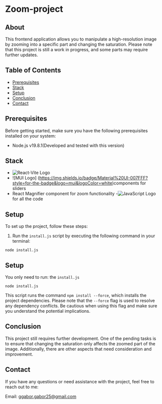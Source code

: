 # Zoom-project

## About

This frontend application allows you to manipulate a high-resolution image by zooming into a specific part and changing the saturation. Please note that this project is still a work in progress, and some parts may require further updates.

## Table of Contents

- [Prerequisites](#prerequisites)
- [Stack](#stack)
- [Setup](#setup)
- [Conclusion](#conclusion)
- [Contact](#contact)

## Prerequisites

Before getting started, make sure you have the following prerequisites installed on your system:

- Node.js v19.8.1(Developed and tested with this version)

## Stack

- ![React-Vite Logo](https://img.shields.io/badge/Vite-B73BFE?style=for-the-badge&logo=vite&logoColor=FFD62E)
- ![MUI Logo] (https://img.shields.io/badge/Material%20UI-007FFF?style=for-the-badge&logo=mui&logoColor=white)components for sliders
- React Magnifier component for zoom functionality -![JavaScript Logo](https://img.shields.io/badge/JavaScript-323330?style=for-the-badge&logo=javascript&logoColor=F7DF1E) for all the code

## Setup

To set up the project, follow these steps:

1. Run the `install.js` script by executing the following command in your terminal:

```
node install.js
```

## Setup

You only need to run: the `install.js`

```
node install.js
```

This script runs the command `npm install --force`, which installs the project dependencies. Please note that the `--force` flag is used to resolve any dependency conflicts. Be cautious when using this flag and make sure you understand the potential implications.

## Conclusion

This project still requires further development. One of the pending tasks is to ensure that changing the saturation only affects the zoomed part of the image. Additionally, there are other aspects that need consideration and improvement.

## Contact

If you have any questions or need assistance with the project, feel free to reach out to me:

Email: ggabor.gabor25@gmail.com
